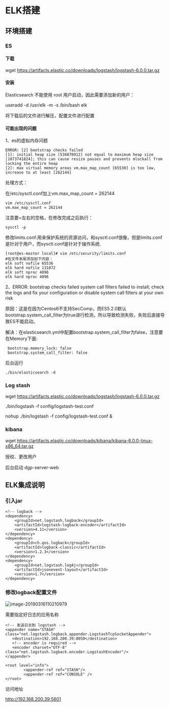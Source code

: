 # ELK搭建

## 环境搭建

### ES

#### 下载

wget https://artifacts.elastic.co/downloads/logstash/logstash-6.0.0.tar.gz

#### 安装

Elasticsearch 不能使用 root 用户启动，因此需要添加新的用户：

useradd -d /usr/elk -m -s /bin/bash elk

将下载后的文件进行解压，配置文件进行配置 

#### 可能出现的问题

1、es的虚拟内存问题

```
ERROR: [2] bootstrap checks failed
[1]: initial heap size [536870912] not equal to maximum heap size [1073741824]; this can cause resize pauses and prevents mlockall from locking the entire heap
[2]: max virtual memory areas vm.max_map_count [65530] is too low, increase to at least [262144]
```

处理方式：

在/etc/sysctl.conf加上vm.max_map_count = 262144

```
vim /etc/sysctl.conf
vm.max_map_count = 262144
```

注意要=左右的空格，在修改完成之后执行：

```
sysctl -p
```

修改limits.conf:用来保护系统的资源访问，和sysctl.conf很像，但是limits.conf是针对于用户，而sysctl.conf是针对于操作系统.

```
[root@es-master local]# vim /etc/security/limits.conf
#在文件末尾添加如下内容：
elk soft nofile 65536
elk hard nofile 131072
elk soft nproc 4096
elk hard nproc 4096
```

2、ERROR: bootstrap checks failed
 system call filters failed to install; check the logs and fix your configuration or disable system call filters at your own risk

原因：这是在因为Centos6不支持SecComp，而ES5.2.0默认bootstrap.system_call_filter为true进行检测，所以导致检测失败，失败后直接导致ES不能启动。

解决：在elasticsearch.yml中配置bootstrap.system_call_filter为false，注意要在Memory下面:

```
 bootstrap.memory_lock: false
 bootstrap.system_call_filter: false
```

后台运行

```
./bin/elasticsearch -d
```

### Log stash

wget https://artifacts.elastic.co/downloads/logstash/logstash-6.0.0.tar.gz



./bin/logstash -f config/logstash-test.conf



nohup ./bin/logstash -f config/logstash-test.conf &

### kibana

wget https://artifacts.elastic.co/downloads/kibana/kibana-6.0.0-linux-x86_64.tar.gz



授权、更改用户



后台启动 dgp-server-web



## ELK集成说明

### 引入jar

```
<!-- logback -->
<dependency>
    <groupId>net.logstash.logback</groupId>
    <artifactId>logstash-logback-encoder</artifactId>
    <version>4.11</version>
</dependency>
<dependency>
    <groupId>ch.qos.logback</groupId>
    <artifactId>logback-classic</artifactId>
    <version>1.2.3</version>
</dependency>
<dependency>
    <groupId>net.logstash.log4j</groupId>
    <artifactId>jsonevent-layout</artifactId>
    <version>1.7</version>
</dependency>

```

### 修改logback配置文件

![image-20190316110210979](https://ws1.sinaimg.cn/large/006tKfTcgy1g14ge2x26gj31co0n8gst.jpg)

需要指定好日志的应用名称

```
<!-- 发送日志到 logstash -->
<appender name="STASH" class="net.logstash.logback.appender.LogstashTcpSocketAppender">
   <destination>192.168.200.39:8050</destination>
   <!-- encoder is required -->
   <encoder charset="UTF-8" class="net.logstash.logback.encoder.LogstashEncoder"/>
</appender>

<root level="info">
		<appender-ref ref="STASH"/>
		<appender-ref ref="CONSOLE" />
</root>
```

访问地址

http://192.168.200.39:5601



